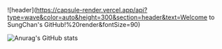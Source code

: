 

![header](https://capsule-render.vercel.app/api?type=wave&color=auto&height=300&section=header&text=Welcome to SungChan's GitHub!%20render&fontSize=90)


![Anurag's GitHub stats](https://github-readme-stats.vercel.app/api?username=sungchan98&show_icons=true&theme=swift)

